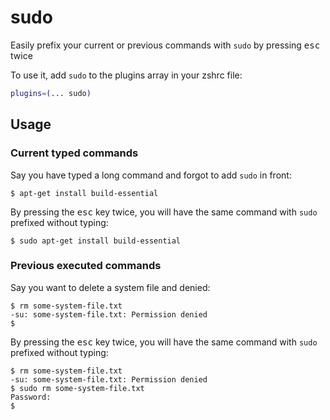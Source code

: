 # sudo

Easily prefix your current or previous commands with `sudo` by pressing <kbd>esc</kbd> twice

To use it, add `sudo` to the plugins array in your zshrc file:

```zsh
plugins=(... sudo)
```

## Usage

### Current typed commands

Say you have typed a long command and forgot to add `sudo` in front:

```console
$ apt-get install build-essential
```

By pressing the <kbd>esc</kbd> key twice, you will have the same command with `sudo` prefixed without typing:

```console
$ sudo apt-get install build-essential
```

### Previous executed commands

Say you want to delete a system file and denied:

```console
$ rm some-system-file.txt
-su: some-system-file.txt: Permission denied
$
```

By pressing the <kbd>esc</kbd> key twice, you will have the same command with `sudo` prefixed without typing:

```console
$ rm some-system-file.txt
-su: some-system-file.txt: Permission denied
$ sudo rm some-system-file.txt
Password:
$
```
